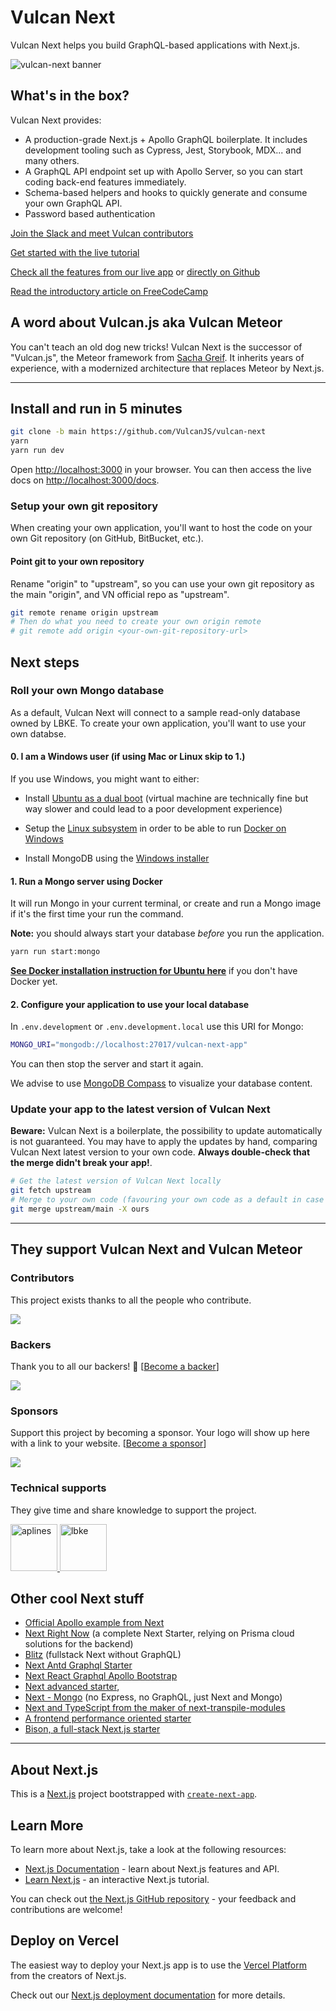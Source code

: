 # Vulcan Next

Vulcan Next helps you build GraphQL-based applications with Next.js.

![vulcan-next banner](https://raw.githubusercontent.com/VulcanJS/vulcan-next/devel/public/img/vn-logo-full-600.png)

## What's in the box?

Vulcan Next provides:

- A production-grade Next.js + Apollo GraphQL boilerplate. It includes development tooling such as Cypress, Jest, Storybook, MDX... and many others.
- A GraphQL API endpoint set up with Apollo Server, so you can start coding back-end features immediately.
- Schema-based helpers and hooks to quickly generate and consume your own GraphQL API.
- Password based authentication

[Join the Slack and meet Vulcan contributors](http://slack.vulcanjs.org/)

[Get started with the live tutorial](https://vulcan-next.vercel.app/learn)

[Check all the features from our live app](https://vulcan-next.vercel.app/docs/features) or [directly on Github](https://github.com/VulcanJS/vulcan-next/tree/devel/src/content/docs/features)

[Read the introductory article on FreeCodeCamp](https://www.freecodecamp.org/news/how-to-replace-meteor-by-next-introducing-vulcan-next-starter/)

## A word about Vulcan.js aka Vulcan Meteor

You can't teach an old dog new tricks! Vulcan Next is the successor of "Vulcan.js", the Meteor framework from [Sacha Greif](https://sachagreif.com/). It inherits years of experience, with a modernized architecture that replaces Meteor by Next.js.

---

## Install and run in 5 minutes

```sh
git clone -b main https://github.com/VulcanJS/vulcan-next
yarn
yarn run dev
```

Open [http://localhost:3000](http://localhost:3000) in your browser.
You can then access the live docs on [http://localhost:3000/docs](http://localhost:3000/docs).

### Setup your own git repository

When creating your own application, you'll want to host the code on your own Git repository (on GitHub, BitBucket, etc.).

#### Point git to your own repository

Rename "origin" to "upstream", so you can use your own git repository as the main "origin", and VN official repo as "upstream".

```sh
git remote rename origin upstream
# Then do what you need to create your own origin remote
# git remote add origin <your-own-git-repository-url>
```

## Next steps

### Roll your own Mongo database

As a default, Vulcan Next will connect to a sample read-only database owned by LBKE.
To create your own application, you'll want to use your own databse.

#### 0. I am a Windows user (if using Mac or Linux skip to 1.)

If you use Windows, you might want to either:

- Install [Ubuntu as a dual boot](https://help.ubuntu.com/community/WindowsDualBoot) (virtual machine are technically fine but way slower and could lead to a poor development experience)
- Setup the [Linux subsystem](https://docs.microsoft.com/fr-fr/windows/wsl/install) in order to be able to run [Docker on Windows](https://docs.docker.com/desktop/windows/wsl/)

- Install MongoDB using the [Windows installer](https://docs.mongodb.com/manual/tutorial/install-mongodb-on-windows/)

#### 1. Run a Mongo server using Docker

It will run Mongo in your current terminal, or create and run a Mongo image if it's the first time your run the command.

**Note:** you should always start your database *before* you run the application.

```sh
yarn run start:mongo
```

[**See Docker installation instruction for Ubuntu here**](https://docs.docker.com/engine/install/ubuntu/) if you don't have Docker yet.

#### 2. Configure your application to use your local database

In `.env.development` or `.env.development.local` use this URI for Mongo:

```sh
MONGO_URI="mongodb://localhost:27017/vulcan-next-app"
```

You can then stop the server and start it again.

We advise to use [MongoDB Compass](https://www.mongodb.com/try/download/compass) to visualize your database content.

### Update your app to the latest version of Vulcan Next

**Beware:** Vulcan Next is a boilerplate, the possibility to update automatically is not guaranteed. You may
have to apply the updates by hand, comparing Vulcan Next latest version to your own code. **Always double-check that the merge didn't break your app!**.

```sh
# Get the latest version of Vulcan Next locally
git fetch upstream
# Merge to your own code (favouring your own code as a default in case of conflict)
git merge upstream/main -X ours
```

---

## They support Vulcan Next and Vulcan Meteor

### Contributors

This project exists thanks to all the people who contribute.

<a href="https://github.com/VulcanJS/vulcan-next/graphs/contributors"><img src="https://opencollective.com/vulcan/contributors.svg?width=890&button=false" /></a>

### Backers

Thank you to all our backers! 🙏 [[Become a backer](https://opencollective.com/vulcan#contribute)]

<a href="https://opencollective.com/vulcan#contributors" target="_blank"><img src="https://opencollective.com/vulcan/backers.svg?width=890"/></a>

### Sponsors

Support this project by becoming a sponsor. Your logo will show up here with a link to your website. [[Become a sponsor](https://opencollective.com/vulcan#contribute)]

<a href="https://opencollective.com/vulcan#contributors" target="_blank"><img src="https://opencollective.com/vulcan/sponsors.svg?width=890"/></a>

### Technical supports

They give time and share knowledge to support the project.

<a href="https://aplines.com" target="_blank" rel="noopener noreferrer">
<img src="https://aplines.com/wp-content/uploads/2020/06/logo-1.png" alt="aplines" height="75"/>
</a>
<a href="https://www.lbke.fr" target="_blank" rel="noopener noreferrer">
<img src="https://www.lbke.fr/img/logo-md.png" height="75" alt="lbke" />
</a>

## Other cool Next stuff

- [Official Apollo example from Next](https://github.com/zeit/next.js/tree/canary/examples/with-apollo)
- [Next Right Now](https://github.com/UnlyEd/next-right-now) (a complete Next Starter, relying on Prisma cloud solutions for the backend)
- [Blitz](https://blitzjs.com/) (fullstack Next without GraphQL)
- [Next Antd Graphql Starter](https://github.com/clement-faure/next-antd-graphql-starter)
- [Next React Graphql Apollo Bootstrap](https://github.com/Sebastp/Next-react-graphql-apollo_Boostrap)
- [Next advanced starter](https://github.com/borisowsky/next-advanced-starter),
- [Next - Mongo](https://github.com/hoangvvo/nextjs-mongodb-app) (no Express, no GraphQL, just Next and Mongo)
- [Next and TypeScript from the maker of next-transpile-modules](https://github.com/martpie/monorepo-typescript-next-the-sane-way)
- [A frontend performance oriented starter](https://github.com/ixartz/Next-js-Boilerplate)
- [Bison, a full-stack Next.js starter](https://github.com/echobind/bisonapp)

---

## About Next.js

This is a [Next.js](https://nextjs.org/) project bootstrapped with [`create-next-app`](https://github.com/vercel/next.js/tree/canary/packages/create-next-app).

## Learn More

To learn more about Next.js, take a look at the following resources:

- [Next.js Documentation](https://nextjs.org/docs) - learn about Next.js features and API.
- [Learn Next.js](https://nextjs.org/learn) - an interactive Next.js tutorial.

You can check out [the Next.js GitHub repository](https://github.com/vercel/next.js/) - your feedback and contributions are welcome!

## Deploy on Vercel

The easiest way to deploy your Next.js app is to use the [Vercel Platform](https://vercel.com/new?utm_medium=default-template&filter=next.js&utm_source=create-next-app&utm_campaign=create-next-app-readme) from the creators of Next.js.

Check out our [Next.js deployment documentation](https://nextjs.org/docs/deployment) for more details.
